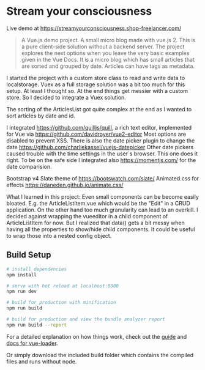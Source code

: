 # Stream your consciousness

Live demo at https://streamyourconsciousness.shop-freelancer.com/

> A Vue.js demo project. A small micro blog made with vue.js 2. This is a pure client-side solution without a backend server. The project explores the next options when you leave the very basic examples given in the Vue Docs. It is a micro blog which has small articles that are sorted and grouped by date. Articles can have tags as metadata. 

I started the project with a custom store class to read and write data to localstorage. Vuex as a full storage solution was a bit too much for this setup. At least I thought so. At the end things get messier with a custom store. So I decided to integrate a Vuex solution.

The sorting of the ArticlesList got quite complex at the end as I wanted to sort articles by date and id.


I integrated https://github.com/quilljs/quill, a rich text editor, implemented for Vue via https://github.com/davidroyer/vue2-editor Most options are disabled to prevent XSS.
There is also the date picker plugin to change the date https://github.com/charliekassel/vuejs-datepicker Other date pickers caused trouble with the time settings in the user´s browser. This one does it right. To be on the safe side I integrated also https://momentjs.com/ for the date comparision. 

Bootstrap v4 Slate theme of https://bootswatch.com/slate/ Animated.css for effects https://daneden.github.io/animate.css/

What I learned in this project:
Even small components can be become easily bloated. E.g. the ArticleListItem.vue which would be the "Edit" in a CRUD application. On the other hand too much granularity can lead to an overkill. I decided against wrapping the vueeditor in a child component of ArticleListItem for now. But I realized that data() gets a bit messy when having all the properties to show/hide child components. It could be useful to wrap those into a nested config object.

## Build Setup

``` bash
# install dependencies
npm install

# serve with hot reload at localhost:8080
npm run dev

# build for production with minification
npm run build

# build for production and view the bundle analyzer report
npm run build --report
```

For a detailed explanation on how things work, check out the [guide](http://vuejs-templates.github.io/webpack/) and [docs for vue-loader](http://vuejs.github.io/vue-loader).

Or simply download the included build folder which contains the compiled files and runs without node.



